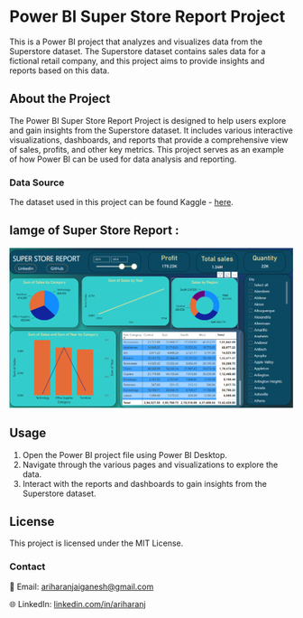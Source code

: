 # Power BI Super Store Report Project

This is a Power BI project that analyzes and visualizes data from the Superstore dataset. The Superstore dataset contains sales data for a fictional retail company, and this project aims to provide insights and reports based on this data.

## About the Project

The Power BI Super Store Report Project is designed to help users explore and gain insights from the Superstore dataset. It includes various interactive visualizations, dashboards, and reports that provide a comprehensive view of sales, profits, and other key metrics. This project serves as an example of how Power BI can be used for data analysis and reporting.

### Data Source

The dataset used in this project can be found Kaggle - [here](https://www.kaggle.com/datasets/ishanshrivastava28/superstore-sales). 

## Iamge of Super Store Report  :

![PhonePe Design](https://github.com/Ariharanjaiganesh/Power-BI-Projects/blob/main/Super%20Store%20Report/report%20iamge.png)

## Usage

1. Open the Power BI project file using Power BI Desktop.
2. Navigate through the various pages and visualizations to explore the data.
3. Interact with the reports and dashboards to gain insights from the Superstore dataset.

## License

This project is licensed under the MIT License.

### Contact

📧 Email: ariharanjaiganesh@gmail.com 

🌐 LinkedIn: [linkedin.com/in/ariharanj](https://www.linkedin.com/in/ariharanj/)


